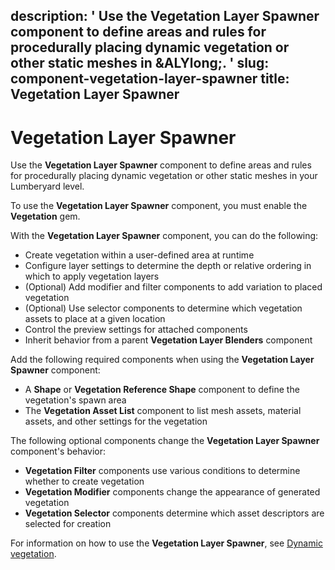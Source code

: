 description: ' Use the Vegetation Layer Spawner component to define areas and rules
  for procedurally placing dynamic vegetation or other static meshes in &ALYlong;. '
slug: component-vegetation-layer-spawner
title: Vegetation Layer Spawner
---
# Vegetation Layer Spawner<a name="component-vegetation-layer-spawner"></a>

Use the **Vegetation Layer Spawner** component to define areas and rules for procedurally placing dynamic vegetation or other static meshes in your Lumberyard level\.

To use the **Vegetation Layer Spawner** component, you must enable the **Vegetation** gem\.

With the **Vegetation Layer Spawner** component, you can do the following:
+ Create vegetation within a user\-defined area at runtime
+ Configure layer settings to determine the depth or relative ordering in which to apply vegetation layers
+ \(Optional\) Add modifier and filter components to add variation to placed vegetation
+ \(Optional\) Use selector components to determine which vegetation assets to place at a given location
+ Control the preview settings for attached components
+ Inherit behavior from a parent **Vegetation Layer Blenders** component

Add the following required components when using the **Vegetation Layer Spawner** component:
+ A **Shape** or **Vegetation Reference Shape** component to define the vegetation's spawn area
+ The **Vegetation Asset List** component to list mesh assets, material assets, and other settings for the vegetation

The following optional components change the **Vegetation Layer Spawner** component's behavior:
+ **Vegetation Filter** components use various conditions to determine whether to create vegetation
+ **Vegetation Modifier** components change the appearance of generated vegetation
+ **Vegetation Selector** components determine which asset descriptors are selected for creation

For information on how to use the **Vegetation Layer Spawner**, see [Dynamic vegetation](dynamic-vegetation-intro.md)\.